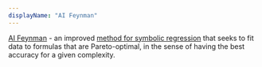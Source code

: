 ```yaml
---
displayName: "AI Feynman"
---
```


[AI Feynman](https://github.com/SJ001/AI-Feynman) - an improved [method for symbolic regression](https://proceedings.neurips.cc/paper/2020/hash/33a854e247155d590883b93bca53848a-Abstract.html) that seeks to fit data to formulas that are Pareto-optimal, in the sense of having the best accuracy for a given complexity.